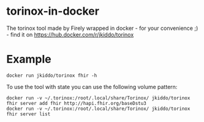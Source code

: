 # torinox-in-docker
The torinox tool made by Firely wrapped in docker - for your convenience ;) - find it on https://hub.docker.com/r/jkiddo/torinox

# Example
```
docker run jkiddo/torinox fhir -h
```
To use the tool with state you can use the following volume pattern:

```
docker run -v ~/.torinox:/root/.local/share/Torinox/ jkiddo/torinox fhir server add fhir http://hapi.fhir.org/baseDstu3  
docker run -v ~/.torinox:/root/.local/share/Torinox/ jkiddo/torinox fhir server list
```
